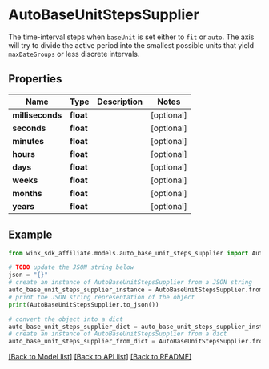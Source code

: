 # AutoBaseUnitStepsSupplier

The time-interval steps when `baseUnit` is set either to `fit` or `auto`. The axis will try to divide the active period into the smallest possible units that yield `maxDateGroups` or less discrete intervals.

## Properties

Name | Type | Description | Notes
------------ | ------------- | ------------- | -------------
**milliseconds** | **float** |  | [optional] 
**seconds** | **float** |  | [optional] 
**minutes** | **float** |  | [optional] 
**hours** | **float** |  | [optional] 
**days** | **float** |  | [optional] 
**weeks** | **float** |  | [optional] 
**months** | **float** |  | [optional] 
**years** | **float** |  | [optional] 

## Example

```python
from wink_sdk_affiliate.models.auto_base_unit_steps_supplier import AutoBaseUnitStepsSupplier

# TODO update the JSON string below
json = "{}"
# create an instance of AutoBaseUnitStepsSupplier from a JSON string
auto_base_unit_steps_supplier_instance = AutoBaseUnitStepsSupplier.from_json(json)
# print the JSON string representation of the object
print(AutoBaseUnitStepsSupplier.to_json())

# convert the object into a dict
auto_base_unit_steps_supplier_dict = auto_base_unit_steps_supplier_instance.to_dict()
# create an instance of AutoBaseUnitStepsSupplier from a dict
auto_base_unit_steps_supplier_from_dict = AutoBaseUnitStepsSupplier.from_dict(auto_base_unit_steps_supplier_dict)
```
[[Back to Model list]](../README.md#documentation-for-models) [[Back to API list]](../README.md#documentation-for-api-endpoints) [[Back to README]](../README.md)


